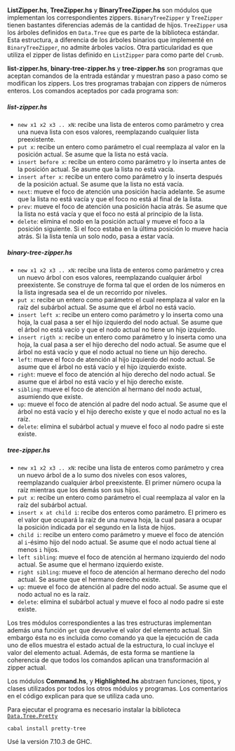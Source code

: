 **ListZipper.hs**, **TreeZipper.hs** y **BinaryTreeZipper.hs** son módulos que implementan los correspondientes zippers. `BinaryTreeZipper` y `TreeZipper` tienen bastantes diferencias además de la cantidad de hijos. `TreeZipper` usa los árboles definidos en `Data.Tree` que es parte de la biblioteca estándar. Esta estructura, a diferencia de los árboles binarios que implementé en `BinaryTreeZipper`, no admite árboles vacíos. Otra particularidad es que utiliza el zipper de listas definido en `ListZipper` para como parte del  `Crumb`.

**list-zipper.hs**, **binary-tree-zipper.hs** y **tree-zipper.hs** son programas que aceptan comandos de la entrada estándar y muestran paso a paso como se modifican los zippers. Los tres programas trabajan con zippers de números enteros. Los comandos aceptados por cada programa son:

##### list-zipper.hs

* `new x1 x2 x3 .. xN`: recibe una lista de enteros como parámetro y crea una nueva lista con esos valores, reemplazando cualquier lista preexistente.
*  `put x`: recibe un entero como parámetro el cual reemplaza al valor en la posición actual. Se asume que la lista no está vacía.
* `insert before x`: recibe un entero como parámetro y lo inserta antes de la posición actual. Se asume que la lista no está vacía.
* `insert after x`: recibe un entero como parámetro y lo inserta después de la posición actual. Se asume que la lista no está vacía.
* `next`: mueve el foco de atención una posición hacia adelante. Se asume que la lista no está vacía y que el foco no está al final de la lista.
* `prev`: mueve el foco de atención una posición hacia atrás. Se asume que la lista no está vacía y que el foco no está al principio de la lista.
* `delete`: elimina el nodo en la posición actual y mueve el foco a la posición siguiente. Si el foco estaba en la última posición lo mueve hacia atrás. Si la lista tenía un solo nodo, pasa a estar vacía.


##### binary-tree-zipper.hs

* `new x1 x2 x3 .. xN`: recibe una lista de enteros como parámetro y crea un  nuevo árbol con esos valores, reemplazando cualquier árbol preexistente. Se construye de forma tal que el orden de los números en la lista ingresada sea el de un recorrido por niveles.
*  `put x`: recibe un entero como parámetro el cual reemplaza al valor en la raíz del subárbol actual. Se asume que el árbol no está vacío.
* `insert left x`: recibe un entero como parámetro y lo inserta como una hoja, la cual pasa a ser el hijo izquierdo del nodo actual. Se asume que el árbol no está vacío y que el nodo actual no tiene un hijo izquierdo.
* `insert rigth x`: recibe un entero como parámetro y lo inserta como una hoja, la cual pasa a ser el hijo derecho del nodo actual. Se asume que el árbol no está vacío y que el nodo actual no tiene un hijo derecho.
* `left`: mueve el foco de atención al hijo izquierdo del nodo actual. Se asume que el árbol no está vacío y el hijo izquierdo existe.
* `right`: mueve el foco de atención al hijo derecho del nodo actual. Se asume que el árbol no está vacío y el hijo derecho existe.
* `sibling`: mueve el foco de atención al hermano del nodo actual, asumiendo que existe.
* `up`: mueve el foco de atención al padre del nodo actual. Se asume que el árbol no está vacío y el hijo derecho existe y que el nodo actual no es la raíz.
* `delete`: elimina el subárbol actual y mueve el foco al nodo padre si este existe.

##### tree-zipper.hs

* `new x1 x2 x3 .. xN`: recibe una lista de enteros como parámetro y crea un nuevo árbol de a lo sumo dos niveles con esos valores, reemplazando cualquier árbol preexistente. El primer número ocupa la raíz mientras que los demás son  sus hijos.
*  `put x`: recibe un entero como parámetro el cual reemplaza al valor en la raíz del subárbol actual.
* `insert x at child i`: recibe dos enteros como parámetro. El primero es el valor que ocupará la raíz de una nueva hoja, la cual pasara a ocupar la posición indicada por el segundo en la lista de hijos.
* `child i`: recibe un entero como parámetro y mueve el foco de atención al `i`-ésimo hijo del nodo actual. Se asume que el nodo actual tiene al menos `i` hijos.
* `left sibling`: mueve el foco de atención al hermano izquierdo del nodo actual. Se asume que el hermano izquierdo existe.
* `right sibling`: mueve el foco de atención al hermano derecho del nodo actual. Se asume que el hermano derecho existe.
* `up`: mueve el foco de atención al padre del nodo actual. Se asume que el nodo actual no es la raíz.
* `delete`: elimina el subárbol actual y mueve el foco al nodo padre si este existe.

Los tres módulos correspondientes a las tres estructuras implementan además una función `get` que devuelve el valor del elemento actual. Sin embargo ésta no es incluida como comando ya que la ejecución de cada uno de ellos muestra el estado actual de la estructura, lo cual incluye el valor del elemento actual. Además, de esta forma se mantiene la coherencia de que todos los comandos aplican una transformación al zipper actual.

Los módulos **Command.hs**, y **Highlighted.hs** abstraen funciones, tipos, y clases utilizados por todos los otros módulos y programas. Los comentarios en el código explican para que se utiliza cada uno.

Para ejecutar el programa es necesario instalar la biblioteca [`Data.Tree.Pretty`](https://hackage.haskell.org/package/pretty-tree-0.1.0.0/docs/Data-Tree-Pretty.html)

    cabal install pretty-tree

Usé la versión 7.10.3 de GHC.
